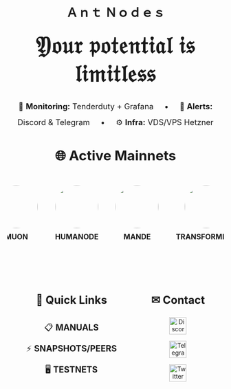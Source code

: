 <h1 align="center">Ａｎｔ Ｎｏｄｅｓ</h1>

<div align="center">
  <div style="font-size: 3.8em; letter-spacing: 2px; margin: 25px 0; font-weight: bold;">
    𝔜𝔬𝔲𝔯 𝔭𝔬𝔱𝔢𝔫𝔱𝔦𝔞𝔩 𝔦𝔰 𝔩𝔦𝔪𝔦𝔱𝔩𝔢𝔰𝔰
  </div>
  
  <div style="font-size: 1.3em; line-height: 2; margin-bottom: 40px;">
    <span style="margin-right: 20px;">👀 <strong>Monitoring:</strong> Tenderduty + Grafana</span> • 
    <span style="margin: 0 20px;">🔔 <strong>Alerts:</strong> Discord & Telegram</span> • 
    <span style="margin-left: 20px;">⚙️ <strong>Infra:</strong> VDS/VPS Hetzner</span>
  </div>
</div>

## <div align="center" style="font-size: 1.5em; margin: 30px 0;">🌐 Active Mainnets</div>
<div style="display: flex; justify-content: center; gap: 40px; flex-wrap: nowrap; overflow-x: auto; padding: 20px 0;">
  <a href="https://app.muon.net/dashboard/" style="text-decoration: none; flex-shrink: 0;">
    <div style="text-align: center;">
      <img src="https://github.com/user-attachments/assets/369afa20-60a0-4340-b9ff-43778f8370b7" width="100" style="border-radius: 50%;">
      <h3 style="margin-top: 10px; font-size: 1.2em;">MUON</h3>
    </div>
  </a>
  
  <a href="https://telemetry.humanode.io/#list/0xc56fa32442b2dad76f214b3ae07998e4ca09736e4813724bfb0717caae2c8bee" style="text-decoration: none; flex-shrink: 0;">
    <div style="text-align: center;">
      <img src="https://github.com/user-attachments/assets/3b7c6520-fd3b-4d0f-8644-8c02f069ce29" width="100" style="border-radius: 50%;">
      <h3 style="margin-top: 10px; font-size: 1.2em;">HUMANODE</h3>
    </div>
  </a>
  
  <a href="https://portal.dymension.xyz/rollapp/mande_18071918-1/staking" style="text-decoration: none; flex-shrink: 0;">
    <div style="text-align: center;">
      <img src="https://github.com/user-attachments/assets/7d593264-9c9c-4c2f-8f4d-78c4f04c0e30" width="100" style="border-radius: 50%;">
      <h3 style="margin-top: 10px; font-size: 1.2em;">MANDE</h3>
    </div>
  </a>
  
  <a href="https://explorer.tfsc.io/#/pc/ValidatorDetail?address=0x04E11563D0Fd748d3b2e4913A5911b542a785c68" style="text-decoration: none; flex-shrink: 0;">
    <div style="text-align: center;">
      <img src="https://github.com/user-attachments/assets/06f289a3-10e5-4e86-a326-fc95142d40a6" width="100" style="border-radius: 50%;">
      <h3 style="margin-top: 10px; font-size: 1.2em;">TRANSFORMERS</h3>
    </div>
  </a>
</div>

<div style="display: flex; justify-content: center; gap: 80px; margin: 50px 0; flex-wrap: wrap; align-items: flex-start;">
  <div style="text-align: center;">
    <h2 style="font-size: 1.8em; margin-bottom: 25px;">🔗 Quick Links</h2>
    <div style="font-size: 1.4em; line-height: 2.5;">
      <a href="https://github.com/AntNodes/MY-MANUALS" style="text-decoration: none;">📋 <strong>MANUALS</strong></a><br>
      <a href="https://github.com/AntNodes/MY-SNAPSHOTS" style="text-decoration: none;">⚡ <strong>SNAPSHOTS/PEERS</strong></a><br>
      <a href="https://github.com/AntNodes/MY-TESTNET" style="text-decoration: none;">🖥 <strong>TESTNETS</strong></a>
    </div>
  </div>
  
  <div style="text-align: center;">
    <h2 style="font-size: 1.8em; margin-bottom: 25px;">✉ Contact</h2>
    <div style="display: flex; flex-direction: column; gap: 15px; align-items: center;">
      <a href="https://discord.com/users/863083870626250812">
        <img src="https://img.shields.io/badge/-Discord-5865F2?style=for-the-badge&logo=discord&logoColor=white&fontSize=16" alt="Discord" style="height: 40px;">
      </a>
      <a href="https://t.me/AntNodes">
        <img src="https://img.shields.io/badge/-Telegram-26A5E4?style=for-the-badge&logo=telegram&logoColor=white&fontSize=16" alt="Telegram" style="height: 40px;">
      </a>
      <a href="https://twitter.com/AntNodes">
        <img src="https://img.shields.io/badge/-Twitter-1DA1F2?style=for-the-badge&logo=twitter&logoColor=white&fontSize=16" alt="Twitter" style="height: 40px;">
      </a>
    </div>
  </div>
</div>
